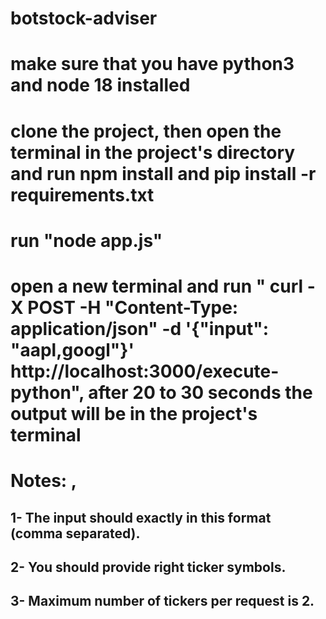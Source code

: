 # botstock-adviser

# make sure that you have python3 and node 18 installed
# clone the project, then open the terminal in the project's directory and run npm install and pip install -r requirements.txt
# run "node app.js"
# open a new terminal and run  " curl -X POST -H "Content-Type: application/json" -d '{"input": "aapl,googl"}' http://localhost:3000/execute-python", after 20 to 30 seconds the output will be in the project's terminal

# Notes: ,
## 1- The input should exactly in this format (comma separated).
## 2- You should provide right ticker symbols.
## 3- Maximum number of tickers per request is 2.


